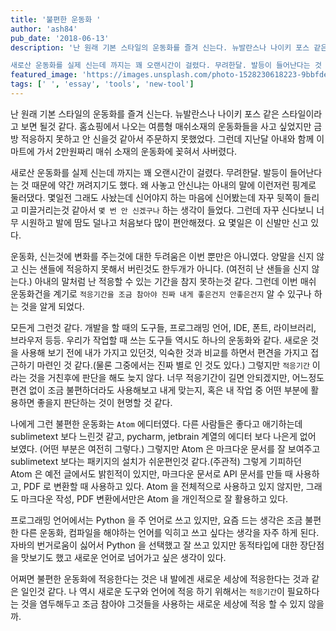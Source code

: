 ```yaml
---
title: '불편한 운동화 '
author: 'ash84'
pub_date: '2018-06-13'
description: '난 원래 기본 스타일의 운동화를 즐겨 신는다. 뉴발란스나 나이키 포스 같은 스타일이라고 보면 될것 같다. 홈쇼핑에서 나오는 여름형 매쉬소재의 운동화들을 사고 싶었지만 금방 적응하지 못하고 안 신을것 같아서 주문하지 못했었다. 그런데 지난달 아내와 함께 이마트에 가서 2만원짜리 매쉬 소재의 운동화에 꽂혀서 사버렸다. 

새로산 운동화를 실제 신는데 까지는 꽤 오랜시간이 걸렸다. 무려한달. 발등이 들어난다는 것 때문에 약간 꺼려지기도 했다. 왜 사놓고 안신냐는 아내의 말에 이런저런 핑계로 둘러댔다. 몇일전 그래도 사놨는데 신어야지 하는'
featured_image: 'https://images.unsplash.com/photo-1528230618223-9bbfde40977d?ixlib=rb-0.3.5&ixid=eyJhcHBfaWQiOjEyMDd9&s=8cf5c90e518b19ba7d890a3e110b97ff&auto=format&fit=crop&w=934&q=80'
tags: [' ', 'essay', 'tools', 'new-tool']
---
```


난 원래 기본 스타일의 운동화를 즐겨 신는다. 뉴발란스나 나이키 포스 같은 스타일이라고 보면 될것 같다. 홈쇼핑에서 나오는 여름형 매쉬소재의 운동화들을 사고 싶었지만 금방 적응하지 못하고 안 신을것 같아서 주문하지 못했었다. 그런데 지난달 아내와 함께 이마트에 가서 2만원짜리 매쉬 소재의 운동화에 꽂혀서 사버렸다. 

새로산 운동화를 실제 신는데 까지는 꽤 오랜시간이 걸렸다. 무려한달. 발등이 들어난다는 것 때문에 약간 꺼려지기도 했다. 왜 사놓고 안신냐는 아내의 말에 이런저런 핑계로 둘러댔다. 몇일전 그래도 사놨는데 신어야지 하는 마음에 신어봤는데 자꾸 뒷쪽이 들리고 미끌거리는것 같아서 `몇 번 안 신겠구나` 하는 생각이 들었다. 그런데 자꾸 신다보니 너무 시원하고 발에 땀도 덜나고 처음보다 많이 편안해졌다. 요 몇일은 이 신발만 신고 있다. 

운동화, 신는것에 변화를 주는것에 대한 두려움은 이번 뿐만은 아니였다. 양말을 신지 않고 신는 샌들에 적응하지 못해서 버린것도 한두개가 아니다. (여전히 난 샌들을 신지 않는다.) 아내의 말처럼 난 적응할 수 있는 기간을 참지 못하는것 같다. 그런데 이번 매쉬 운동화건을 계기로 `적응기간을 조금 참아야 진짜 내게 좋은건지 안좋은건지` 알 수 있구나 하는 것을 알게 되었다. 

모든게 그런것 같다. 개발을 할 때의 도구들, 프로그래밍 언어, IDE, 폰트, 라이브러리, 브라우저 등등. 우리가 작업할 때 쓰는 도구들 역시도 하나의 운동화와 같다. 새로운 것을 사용해 보기 전에 내가 가지고 있던것, 익숙한 것과 비교를 하면서 편견을 가지고 접근하기 마련인 것 같다.(물론 그중에서는 진짜 별로 인 것도 있다.) 그렇지만 `적응기간` 이라는 것을 거친후에 판단을 해도 늦지 않다. 너무 적응기간이 길면 안되겠지만, 어느정도 편견 없이 조금 불편하더라도 사용해보고 내게 맞는지, 혹은 내 작업 중 어떤 부분에 활용하면 좋을지 판단하는 것이 현명할 것 같다. 

나에게 그런 불편한 운동화는 `Atom` 에디터였다. 다른 사람들은 좋다고 애기하는데 sublimetext 보다 느린것 같고, pycharm, jetbrain 계열의 에디터 보다 나은게 없어 보였다. (어떤 부분은 여전히 그렇다.) 그렇지만 Atom 은 마크다운 문서를 잘 보여주고 sublimetext 보다는 패키지의 설치가 쉬운편인것 같다.(주관적) 그렇게 기피하던 Atom 은 예전 글에서도 밝힌적이 있지만, 마크다운 문서로 API 문서를 만들 때 사용하고, PDF 로 변환할 때 사용하고 있다. Atom 을 전체적으로 사용하고 있지 않지만, 그래도 마크다운 작성, PDF 변환에서만은 Atom 을 개인적으로 잘 활용하고 있다. 

프로그래밍 언어에서는 Python 을 주 언어로 쓰고 있지만, 요즘 드는 생각은 조금 불편한 다른 운동화, 컴파일을 해야하는 언어를 익히고 쓰고 싶다는 생각을 자주 하게 된다. 자바의 번거로움이 싫어서 Python 을 선택했고 잘 쓰고 있지만 동적타입에 대한 장단점을 맛보기도 했고 새로운 언어로 넘어가고 싶은 생각이 있다. 

어쩌면 불편한 운동화에 적응한다는 것은 내 발에겐 새로운 세상에 적응한다는 것과 같은 일인것 같다. 나 역시 새로운 도구와 언어에 적응 하기 위해서는 `적응기간`이 필요하다는 것을 염두해두고 조금 참아야 그것들을 사용하는 새로운 세상에 적응 할 수 있지 않을까. 




